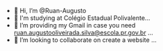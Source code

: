 - 👋 Hi, I’m @Ruan-Augusto
- 👀 I'm studying at Colégio Estadual Polivalente...
- 🌱 I’m providing my Gmail in case you need ruan.augustooliveirada.silva@escola.pr.gov.br ...
- 💞️ I’m looking to collaborate on create a website ...

<!---
Ruan-Augusto/Ruan-Augusto is a ✨ special ✨ repository because its `README.md` (this file) appears on your GitHub profile.
You can click the Preview link to take a look at your changes.
--->
